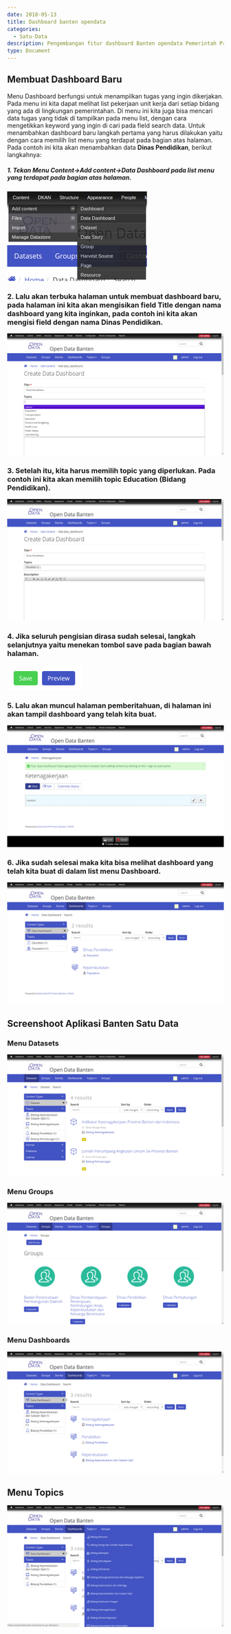 ```yaml
---
date: 2018-05-13
title: Dashboard banten opendata
categories:
  - Satu-Data
description: Pengembangan fitur dashboard Banten opendata Pemerintah Provinsi Banten
type: Document
---
```


## Membuat Dashboard Baru

Menu Dashboard berfungsi untuk menampilkan tugas yang ingin dikerjakan. Pada menu ini kita dapat melihat list pekerjaan unit kerja dari setiap bidang yang ada di lingkungan pemerintahan. Di menu ini kita juga bisa mencari data tugas yang tidak di tampilkan pada menu list, dengan cara mengetikkan keyword yang ingin di cari pada field search data. Untuk menambahkan dashboard baru langkah pertama yang harus dilakukan yaitu dengan cara memilih list menu yang terdapat pada bagian atas halaman. Pada contoh ini kita akan menambahkan data **Dinas Pendidikan**, berikut langkahnya:

##### 1. Tekan Menu **Content->Add content->Data Dashboard** pada list menu yang terdapat pada bagian atas halaman.

 [![List Menu Buat Dashboard Baru](/images/satu-data/banten-satu-data_membuat-dashboard-baru.png)](/images/satu-data/banten-satu-data_membuat-dashboard-baru.png)

### 2. Lalu akan terbuka halaman untuk membuat dashboard baru, pada halaman ini kita akan mengisikan field **Title** dengan nama dashboard yang kita inginkan, pada contoh ini kita akan mengisi field dengan nama **Dinas Pendidikan**.

 [![Mengisi Field TDashboard](/images/satu-data/banten-satu-data_mengisi-field-dashboard.png)](/images/satu-data/banten-satu-data_mengisi-field-dashboard.png)

### 3. Setelah itu, kita harus memilih topic yang diperlukan. Pada contoh ini kita akan memilih topic **Education** (Bidang Pendidikan).

 [![LMemilih Topic](/images/satu-data/banten-satu-data_memilih-topic-lagi.png)](/images/satu-data/banten-satu-data_memilih-topic-lagi.png)

### 4. Jika seluruh pengisian dirasa sudah selesai, langkah selanjutnya yaitu menekan tombol save pada bagian bawah halaman.

 [![Tombol Save 4](/images/satu-data/banten-satu-data_tombol-save-lagi.png)](/images/satu-data/banten-satu-data_tombol-save-lagi.png)

### 5. Lalu akan muncul halaman pemberitahuan, di halaman ini akan tampil dashboard yang telah kita buat.

 [![THalaman Pemberitahuan](/images/satu-data/banten-satu-data_pemberitahuan-halaman.png)](/images/satu-data/banten-satu-data_pemberitahuan-halaman.png)

### 6. Jika sudah selesai maka kita bisa melihat dashboard yang telah kita buat di dalam list menu **Dashboard**.

 [![List TDashboard Yang sudah dibuat](/images/satu-data/banten-satu-data_dash-board-telah-dibuat.png)](/images/satu-data/banten-satu-data_dash-board-telah-dibuat.png)

## Screenshoot Aplikasi Banten Satu Data

### Menu Datasets

[![SS Menu Datasets](/images/satu-data/banten-satu-data_ss-menu-dataset.png)](/images/satu-data/banten-satu-data_ss-menu-dataset.png)

### Menu Groups

[![SS Menu Groups](/images/satu-data/banten-satu-data_ss-menu-group.png)](/images/satu-data/banten-satu-data_ss-menu-group.png)

### Menu Dashboards

[![SS Menu Dasboards](/images/satu-data/banten-satu-data_ss-menu-dashboard.png)](/images/satu-data/banten-satu-data_ss-menu-dashboard.png)

## Menu Topics

[![SS Menu Topics](/images/satu-data/banten-satu-data_ss-menu-topics.png)](/images/satu-data/banten-satu-data_ss-menu-topics.png)
